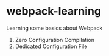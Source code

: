 # webpack-learning
Learning some basics about Webpack

1. Zero Configuration Compilation
2. Dedicated Configuration File
